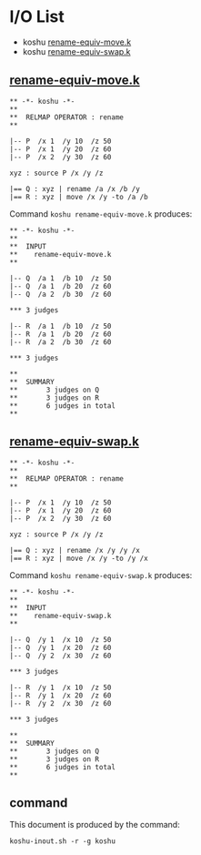 # I/O List

- koshu [rename-equiv-move.k](#rename-equiv-movek)
- koshu [rename-equiv-swap.k](#rename-equiv-swapk)



## [rename-equiv-move.k](rename-equiv-move.k)

```
** -*- koshu -*-
**
**  RELMAP OPERATOR : rename
**

|-- P  /x 1  /y 10  /z 50
|-- P  /x 1  /y 20  /z 60
|-- P  /x 2  /y 30  /z 60

xyz : source P /x /y /z

|== Q : xyz | rename /a /x /b /y
|== R : xyz | move /x /y -to /a /b
```

Command `koshu rename-equiv-move.k` produces:

```
** -*- koshu -*-
**
**  INPUT
**    rename-equiv-move.k
**

|-- Q  /a 1  /b 10  /z 50
|-- Q  /a 1  /b 20  /z 60
|-- Q  /a 2  /b 30  /z 60

*** 3 judges

|-- R  /a 1  /b 10  /z 50
|-- R  /a 1  /b 20  /z 60
|-- R  /a 2  /b 30  /z 60

*** 3 judges

**
**  SUMMARY
**       3 judges on Q
**       3 judges on R
**       6 judges in total
**
```



## [rename-equiv-swap.k](rename-equiv-swap.k)

```
** -*- koshu -*-
**
**  RELMAP OPERATOR : rename
**

|-- P  /x 1  /y 10  /z 50
|-- P  /x 1  /y 20  /z 60
|-- P  /x 2  /y 30  /z 60

xyz : source P /x /y /z

|== Q : xyz | rename /x /y /y /x
|== R : xyz | move /x /y -to /y /x
```

Command `koshu rename-equiv-swap.k` produces:

```
** -*- koshu -*-
**
**  INPUT
**    rename-equiv-swap.k
**

|-- Q  /y 1  /x 10  /z 50
|-- Q  /y 1  /x 20  /z 60
|-- Q  /y 2  /x 30  /z 60

*** 3 judges

|-- R  /y 1  /x 10  /z 50
|-- R  /y 1  /x 20  /z 60
|-- R  /y 2  /x 30  /z 60

*** 3 judges

**
**  SUMMARY
**       3 judges on Q
**       3 judges on R
**       6 judges in total
**
```



## command

This document is produced by the command:

```
koshu-inout.sh -r -g koshu
```
